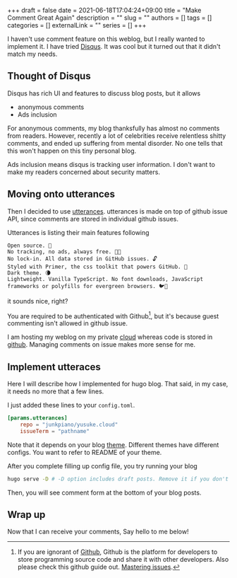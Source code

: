 +++ 
draft = false
date = 2021-06-18T17:04:24+09:00
title = "Make Comment Great Again"
description = ""
slug = ""
authors = []
tags = []
categories = []
externalLink = ""
series = []
+++

I haven't use comment feature on this weblog, but I really wanted to implement it.
I have tried [Disqus](https://disqus.com/). It was cool but it turned out that it didn't match my needs.

## Thought of Disqus

Disqus has rich UI and features to discuss blog posts, but it allows

- anonymous comments
- Ads inclusion

For anonymous comments, my blog thanksfully has almost no comments from readers. However, recently a lot of celebrities receive relentless shitty comments, and ended up suffering from mental disorder. No one tells that this won't happen on this tiny personal blog.

Ads inclusion means disqus is tracking user information. I don't want to make my readers concerned about security matters.

## Moving onto utterances

Then I decided to use [utterances](https://utteranc.es).
utterances is made on top of github issue API, since comments are stored in individual github issues.

Utterances is listing their main features following

    Open source. 🙌
    No tracking, no ads, always free. 📡🚫
    No lock-in. All data stored in GitHub issues. 🔓
    Styled with Primer, the css toolkit that powers GitHub. 💅
    Dark theme. 🌘
    Lightweight. Vanilla TypeScript. No font downloads, JavaScript frameworks or polyfills for evergreen browsers. 🐦🌲

it sounds nice, right?

You are required to be authenticated with Github[^1], but it's because guest commenting isn't allowed in github issue.

I am hosting my weblog on my private [cloud](https://www.linode.com/?r=5f4b41dbdb0e009af64882ea35ee82ecf0ef0290) whereas code is stored in [github](https://github.com/junkpiano/yusuke.cloud). Managing comments on issue makes more sense for me.

## Implement utteraces

Here I will describe how I implemented for hugo blog.
That said, in my case, it needs no more that a few lines.

I just added these lines to your `config.toml`.

```toml
[params.utterances]
    repo = "junkpiano/yusuke.cloud"
    issueTerm = "pathname"
```

Note that it depends on your blog [theme](https://themes.gohugo.io/). Different themes have different configs. You want to refer to README of your theme.

After you complete filling up config file, you try running your blog

```bash
hugo serve -D # -D option includes draft posts. Remove it if you don't need it.
```

Then, you will see comment form at the bottom of your blog posts.

## Wrap up

Now that I can receive your comments, Say hello to me below!

[^1]: If you are ignorant of [Github](https://github.com/), Github is the platform for developers to store programming source code and share it with other developers. Also please check this github guide out. [Mastering issues](https://guides.github.com/features/issues/).



